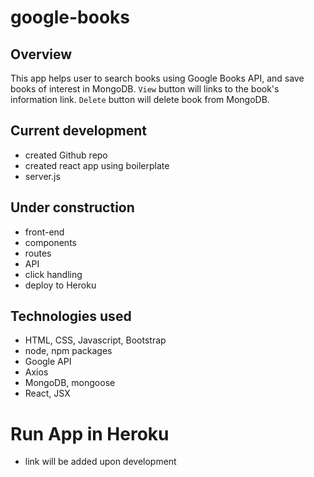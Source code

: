 # google-books

## Overview
This app helps user to search books using Google Books API, and save books of interest in MongoDB. `View` button will links to the book's information link. `Delete` button will delete book from MongoDB.

## Current development
- created Github repo
- created react app using boilerplate
- server.js

## Under construction
- front-end
- components
- routes
- API
- click handling
- deploy to Heroku

## Technologies used
- HTML, CSS, Javascript, Bootstrap
- node, npm packages
- Google API
- Axios
- MongoDB, mongoose
- React, JSX

# Run App in Heroku
- link will be added upon development
